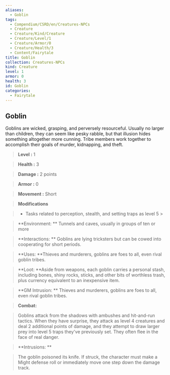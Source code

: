 ```yaml
---
aliases:
  - Goblin
tags:
  - Compendium/CSRD/en/Creatures-NPCs
  - Creature
  - Creature/Kind/Creature
  - Creature/Level/1
  - Creature/Armor/0
  - Creature/Health/3
  - Content/Fairytale
title: Goblin
collection: Creatures-NPCs
kind: Creature
level: 1
armor: 0
health: 3
id: Goblin
categories:
  - Fairytale
---
```

## Goblin    
Goblins are wicked, grasping, and perversely resourceful. Usually no larger than children, they can seem like pesky rabble, but that illusion hides something altogether more cunning. Tribe members work together to accomplish their goals of murder, kidnapping, and theft.    
  
    
> **Level :** 1    
> **Health :** 3    
> **Damage :** 2 points    
> **Armor :** 0    
> **Movement :** Short    
> **Modifications**    
>- Tasks related to perception, stealth, and setting traps as level 5 >  
>    
> **Environment: ** Tunnels and caves, usually in groups of ten or more    
> **Interactions: ** Goblins are lying tricksters but can be cowed into cooperating for short periods.    
> **Uses: **Thieves and murderers, goblins are foes to all, even rival goblin tribes.    
> **Loot: **Aside from weapons, each goblin carries a personal stash, including bones, shiny rocks, sticks, and other bits of worthless trash, plus currency equivalent to an inexpensive item.    
> **GM Intrusion: ** Thieves and murderers, goblins are foes to all, even rival goblin tribes.    
  
> **Combat:**   
> Goblins attack from the shadows with ambushes and hit-and-run tactics. When they have surprise, they attack as level 4 creatures and deal 2 additional points of damage, and they attempt to draw larger prey into level 5 traps they've previously set. They often flee in the face of real danger.    
    
  
> **Intrusions: **   
> The goblin poisoned its knife. If struck, the character must make a Might defense roll or immediately move one step down the damage track.    
